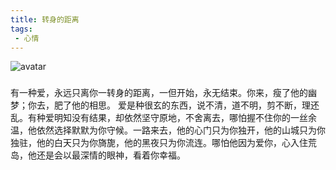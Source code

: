 ```yaml
---
title: 转身的距离
tags: 
 - 心情
---
```


![avatar](https://timgsa.baidu.com/timg?image&quality=80&size=b9999_10000&sec=1533807871314&di=3421ef35becf9fce28911551b68b5fa2&imgtype=0&src=http%3A%2F%2Fimgsrc.baidu.com%2Fforum%2Fw%3D580%2Fsign%3D0028a29868d0f703e6b295d438fb5148%2F05989e2397dda144270f983db8b7d0a20df4868e.jpg)

### 

<!--more-->
有一种爱，永远只离你一转身的距离，一但开始，永无结束。你来，瘦了他的幽梦；你去，肥了他的相思。
爱是种很玄的东西，说不清，道不明，剪不断，理还乱。有种爱明知没有结果，却依然坚守原地，不舍离去，哪怕握不住你的一丝余温，他依然选择默默为你守候。一路来去，他的心门只为你独开，他的山城只为你独驻，他的白天只为你旖旎，他的黑夜只为你流连。哪怕他因为爱你，心入住荒岛，他还是会以最深情的眼神，看着你幸福。